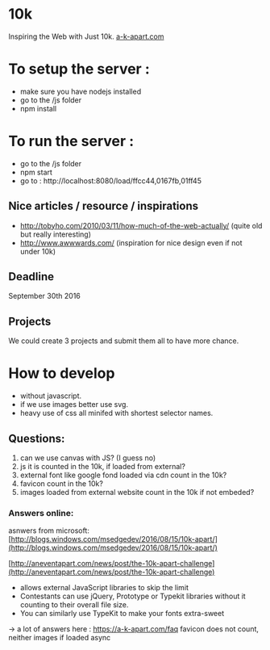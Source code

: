 # 10k
Inspiring the Web with Just 10k.
[a-k-apart.com](https://a-k-apart.com/)

# To setup the server :
- make sure you have nodejs installed
- go to the /js folder
- npm install

# To run the server :
- go to the /js folder
- npm start
- go to :   http://localhost:8080/load/ffcc44,0167fb,01ff45


## Nice articles / resource / inspirations
- http://tobyho.com/2010/03/11/how-much-of-the-web-actually/ (quite old but really interesting)
- http://www.awwwards.com/ (inspiration for nice design even if not under 10k)

## Deadline
September 30th 2016

## Projects
We could create 3 projects and submit them all to have more chance.

# How to develop
- without javascript.
- if we use images better use svg.
- heavy use of css all minifed with shortest selector names.

## Questions:
1. can we use canvas with JS?  (I guess no)
2. js it is counted in the 10k, if loaded from external?
3. external font like google fond loaded via cdn count in the 10k?
4. favicon count in the 10k?
5. images loaded from external website count in the 10k if not embeded?

### Answers online:
asnwers from microsoft: [http://blogs.windows.com/msedgedev/2016/08/15/10k-apart/](http://blogs.windows.com/msedgedev/2016/08/15/10k-apart/)

[http://aneventapart.com/news/post/the-10k-apart-challenge](http://aneventapart.com/news/post/the-10k-apart-challenge)
- allows external JavaScript libraries to skip the limit
- Contestants can use jQuery, Prototype or Typekit libraries without it counting to their overall file size.
- You can similarly use TypeKit to make your fonts extra-sweet

-> a lot of answers here : https://a-k-apart.com/faq favicon does not count, neither images if loaded async
